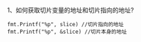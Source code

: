 1、如何获取切片变量的地址和切片指向的地址?
```
fmt.Printf("%p", slice) //切片指向的地址
fmt.Printf("%p", &slice) //切片本身的地址
```
